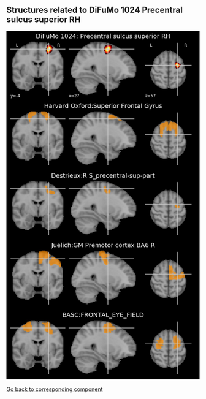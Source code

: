 


## Structures related to DiFuMo 1024 Precentral sulcus superior RH

![140](140.jpg "Structures related to DiFuMo 1024 Precentral sulcus superior RH")

[Go back to corresponding component](https://parietal-inria.github.io/DiFuMo/1024/html/140.html)